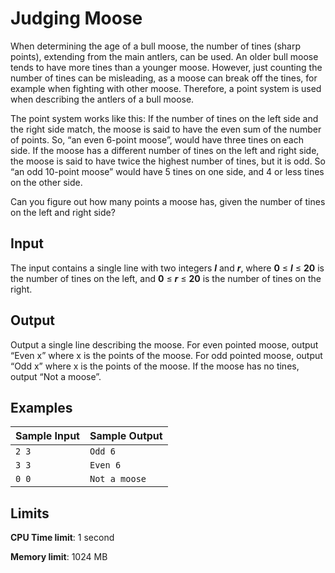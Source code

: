 # Judging Moose

When determining the age of a bull moose, the number of tines (sharp points), extending from the main antlers, can be used. An older bull moose tends to have more tines than a younger moose. However, just counting the number of tines can be misleading, as a moose can break off the tines, for example when fighting with other moose. Therefore, a point system is used when describing the antlers of a bull moose.

The point system works like this: If the number of tines on the left side and the right side match, the moose is said to have the even sum of the number of points. So, “an even 6-point moose”, would have three tines on each side. If the moose has a different number of tines on the left and right side, the moose is said to have twice the highest number of tines, but it is odd. So “an odd 10-point moose” would have 5 tines on one side, and 4 or less tines on the other side.

Can you figure out how many points a moose has, given the number of tines on the left and right side?

## Input

The input contains a single line with two integers _**l**_ and _**r**_, where **0** ≤ _**l**_ ≤ **20** is the number of tines on the left, and **0** ≤ _**r**_ ≤ **20** is the number of tines on the right.

## Output

Output a single line describing the moose. For even pointed moose, output “Even x” where x is the points of the moose. For odd pointed moose, output “Odd x” where x is the points of the moose. If the moose has no tines, output “Not a moose”.

## Examples

Sample Input | Sample Output
-|-
`2 3` | `Odd 6`
`3 3` | `Even 6`
`0 0` | `Not a moose`

## Limits

**CPU Time limit**: 1 second

**Memory limit**: 1024 MB